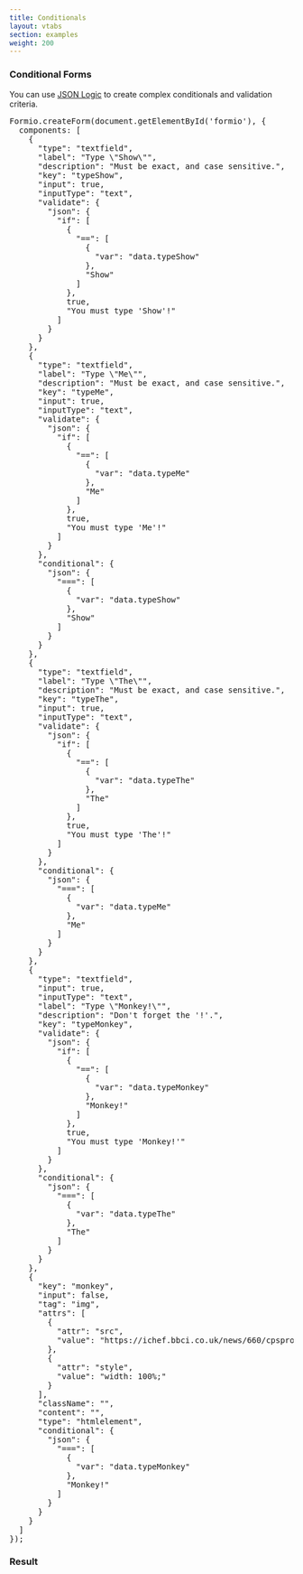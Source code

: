 ```yaml
---
title: Conditionals
layout: vtabs
section: examples
weight: 200
---
```

### Conditional Forms
You can use [JSON Logic](http://jsonlogic.com) to create complex conditionals and validation criteria.

<div class="row">
  <div class="col col-sm-7">
<pre>
Formio.createForm(document.getElementById('formio'), {
  components: [
    {
      "type": "textfield",
      "label": "Type \"Show\"",
      "description": "Must be exact, and case sensitive.",
      "key": "typeShow",
      "input": true,
      "inputType": "text",
      "validate": {
        "json": {
          "if": [
            {
              "==": [
                {
                  "var": "data.typeShow"
                },
                "Show"
              ]
            },
            true,
            "You must type 'Show'!"
          ]
        }
      }
    },
    {
      "type": "textfield",
      "label": "Type \"Me\"",
      "description": "Must be exact, and case sensitive.",
      "key": "typeMe",
      "input": true,
      "inputType": "text",
      "validate": {
        "json": {
          "if": [
            {
              "==": [
                {
                  "var": "data.typeMe"
                },
                "Me"
              ]
            },
            true,
            "You must type 'Me'!"
          ]
        }
      },
      "conditional": {
        "json": {
          "===": [
            {
              "var": "data.typeShow"
            },
            "Show"
          ]
        }
      }
    },
    {
      "type": "textfield",
      "label": "Type \"The\"",
      "description": "Must be exact, and case sensitive.",
      "key": "typeThe",
      "input": true,
      "inputType": "text",
      "validate": {
        "json": {
          "if": [
            {
              "==": [
                {
                  "var": "data.typeThe"
                },
                "The"
              ]
            },
            true,
            "You must type 'The'!"
          ]
        }
      },
      "conditional": {
        "json": {
          "===": [
            {
              "var": "data.typeMe"
            },
            "Me"
          ]
        }
      }
    },
    {
      "type": "textfield",
      "input": true,
      "inputType": "text",
      "label": "Type \"Monkey!\"",
      "description": "Don't forget the '!'.",
      "key": "typeMonkey",
      "validate": {
        "json": {
          "if": [
            {
              "==": [
                {
                  "var": "data.typeMonkey"
                },
                "Monkey!"
              ]
            },
            true,
            "You must type 'Monkey!'"
          ]
        }
      },
      "conditional": {
        "json": {
          "===": [
            {
              "var": "data.typeThe"
            },
            "The"
          ]
        }
      }
    },
    {
      "key": "monkey",
      "input": false,
      "tag": "img",
      "attrs": [
        {
          "attr": "src",
          "value": "https://ichef.bbci.co.uk/news/660/cpsprodpb/025B/production/_85730600_monkey2.jpg"
        },
        {
          "attr": "style",
          "value": "width: 100%;"
        }
      ],
      "className": "",
      "content": "",
      "type": "htmlelement",
      "conditional": {
        "json": {
          "===": [
            {
              "var": "data.typeMonkey"
            },
            "Monkey!"
          ]
        }
      }
    }
  ]
});
</pre>
  </div>
  <div class="col col-sm-5">
  <h3>Result</h3>
  <div class="well">
  <div id="formio"></div>
  <script type="text/javascript">
  Formio.createForm(document.getElementById('formio'), {
    components: [
      {
        "type": "textfield",
        "label": "Type \"Show\"",
        "description": "Must be exact, and case sensitive.",
        "key": "typeShow",
        "input": true,
        "inputType": "text",
        "validate": {
          "json": {
            "if": [
              {
                "==": [
                  {
                    "var": "data.typeShow"
                  },
                  "Show"
                ]
              },
              true,
              "You must type 'Show'!"
            ]
          }
        }
      },
      {
        "type": "textfield",
        "label": "Type \"Me\"",
        "description": "Must be exact, and case sensitive.",
        "key": "typeMe",
        "input": true,
        "inputType": "text",
        "validate": {
          "json": {
            "if": [
              {
                "==": [
                  {
                    "var": "data.typeMe"
                  },
                  "Me"
                ]
              },
              true,
              "You must type 'Me'!"
            ]
          }
        },
        "conditional": {
          "json": {
            "===": [
              {
                "var": "data.typeShow"
              },
              "Show"
            ]
          }
        }
      },
      {
        "type": "textfield",
        "label": "Type \"The\"",
        "description": "Must be exact, and case sensitive.",
        "key": "typeThe",
        "input": true,
        "inputType": "text",
        "validate": {
          "json": {
            "if": [
              {
                "==": [
                  {
                    "var": "data.typeThe"
                  },
                  "The"
                ]
              },
              true,
              "You must type 'The'!"
            ]
          }
        },
        "conditional": {
          "json": {
            "===": [
              {
                "var": "data.typeMe"
              },
              "Me"
            ]
          }
        }
      },
      {
        "type": "textfield",
        "input": true,
        "inputType": "text",
        "label": "Type \"Monkey!\"",
        "description": "Don't forget the '!'.",
        "key": "typeMonkey",
        "validate": {
          "json": {
            "if": [
              {
                "==": [
                  {
                    "var": "data.typeMonkey"
                  },
                  "Monkey!"
                ]
              },
              true,
              "You must type 'Monkey!'"
            ]
          }
        },
        "conditional": {
          "json": {
            "===": [
              {
                "var": "data.typeThe"
              },
              "The"
            ]
          }
        }
      },
      {
        "key": "monkey",
        "input": false,
        "tag": "img",
        "attrs": [
          {
            "attr": "src",
            "value": "https://ichef.bbci.co.uk/news/660/cpsprodpb/025B/production/_85730600_monkey2.jpg"
          },
          {
            "attr": "style",
            "value": "width: 100%;"
          }
        ],
        "className": "",
        "content": "",
        "type": "htmlelement",
        "conditional": {
          "json": {
            "===": [
              {
                "var": "data.typeMonkey"
              },
              "Monkey!"
            ]
          }
        }
      }
    ]
  });
  </script>
  </div>
  </div>
</div>

